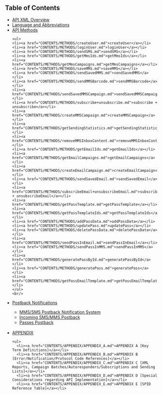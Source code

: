 <h2>Table of Contents</h2>
<ul>
  <li> <a href="CONTENTS/API_XML_OVERVIEW.md">API XML Overview</a> </li>

  <li> <a href="CONTENTS/LANGUAGE_AND_ABBREVIATIONS.md">Language and Abbreviations</a> </li>  
 
  <li> <a href="CONTENTS/METHODS/API_METHODS.md">API Methods</a></li>
  
    <ul>
    <li><a href="CONTENTS/METHODS/createUser.md">createUser</a></li>
    <li><a href="CONTENTS/METHODS/loginUser.md">loginUser</a></li>
    <li><a href="CONTENTS/METHODS/sendSMS.md">sendSMS</a></li>
    <li><a href="CONTENTS/METHODS/getMmsIds.md">getMmsIds</a></li>
    <li><a href="CONTENTS/METHODS/getMmsCampaigns.md">getMmsCampaigns</a></li>
    <li><a href="CONTENTS/METHODS/saveMMS.md">saveMMS</a></li>
    <li><a href="CONTENTS/METHODS/sendSavedMMS.md">sendSavedMMS</a></li>
    <li><a href="CONTENTS/METHODS/sendMMSBarcode.md">sendMMSBarcode</a></li>
    <li><a href="CONTENTS/METHODS/sendSavedMMSCampaign.md">sendSavedMMSCampaign</a></li>
    <li><a href="CONTENTS/METHODS/subscribe+unsubscribe.md">subscribe + unsubscribe</a></li>
    <li><a href="CONTENTS/METHODS/createMMSCampaign.md">createMMSCampaign</a></li>
    <li><a href="CONTENTS/METHODS/getSendingStatistics.md">getSendingStatistics</a></li>
    <li><a href="CONTENTS/METHODS/removeMMSInboxContent.md">removeMMSInboxContent</a></li>
    <li><a href="CONTENTS/METHODS/getEmailIds.md">getEmailIds</a></li>
    <li><a href="CONTENTS/METHODS/getEmailCampaigns.md">getEmailCampaigns</a></li>
    <li><a href="CONTENTS/METHODS/createEmailCampaign.md">createEmailCampaign</a></li>
    <li><a href="CONTENTS/METHODS/sendSavedEmail.md">sendSavedEmail</a></li>
    <li><a href="CONTENTS/METHODS/subscribeEmail+unsubscribeEmail.md">subscribeEmail + unsubscribeEmail</a></li>
    <li><a href="CONTENTS/METHODS/getPassTemplate.md">getPassTemplate</a></li>
    <li><a href="CONTENTS/METHODS/getPassTemplateIds.md">getPassTemplateIds</a></li>
    <li><a href="CONTENTS/METHODS/addPassData.md">addPassData</a></li>
    <li><a href="CONTENTS/METHODS/updatePass.md">updatePass</a></li>
    <li><a href="CONTENTS/METHODS/deletePassData.md">deletePassData</a></li>
    <li><a href="CONTENTS/METHODS/sendPassInEmail.md">sendPassInEmail</a></li>
    <li><a href="CONTENTS/METHODS/sendPassInMMS.md">sendPassInMMS</a></li>
    <li><a href="CONTENTS/METHODS/generatePassById.md">generatePassById</a></li>
    <li><a href="CONTENTS/METHODS/generatePass.md">generatePass</a></li>
    <li><a href="CONTENTS/METHODS/getPassEmailTemplate.md">getPassEmailTemplate</a></li>
    </ul>
    <br/>
  <li><a href="CONTENTS/POSTBACKS/POSTBACK_NOTIFICATION_SYSTEM.md">Postback Notifications</a></li>
    <ul>
    <li><a href="CONTENTS/POSTBACKS/POSTBACK_NOTIFICATION_SYSTEM.md">MMS/SMS Postback Notification System</a></li>
    <li><a href="CONTENTS/POSTBACKS/INCOMING_SMS+MMS_POSTBACK.md">Incoming SMS/MMS Postback</a> </li>
    <li><a href="CONTENTS/POSTBACKS/PASS_POSTBACK.md">Passes Postback</a> </li>
    </ul>
    <br/>
    <li> <a href="CONTENTS/APPENDIX/API_APPENDIX.md">APPENDIX</a> </li>
  
    <ul>
      <li><a href="CONTENTS/APPENDIX/APPENDIX_A.md">APPENDIX A [Key Term Definitions]</a></li>
      <li><a href="CONTENTS/APPENDIX/APPENDIX_B.md">APPENDIX B [Error/Notification/Protocol Code References]</a></li>
      <li><a href="CONTENTS/APPENDIX/APPENDIX_C.md">APPENDIX C [XML Reports, Campaign Batches/Autoresponders/Subscriptions and Sending Lists]</a></li>
      <li><a href="CONTENTS/APPENDIX/APPENDIX_D.md">APPENDIX D [Special Considerations regarding API Implementation]</a></li>
      <li><a href="CONTENTS/APPENDIX/APPENDIX_E.md">APPENDIX E [SPID Reference Table]</a></li>
   </ul>
   
</ul>

